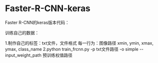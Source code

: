 # Faster-R-CNN-keras

Faster R-CNN的keras版本代码：

训练自己的数据：

1.制作自己的标签：txt文件，文件格式 每一行为：图像路径 xmin, ymin, xmax, ymax, class_name
2.python train_frcnn.py -p txt文件路径 -o simple --input_weight_path 预训练权值路径

